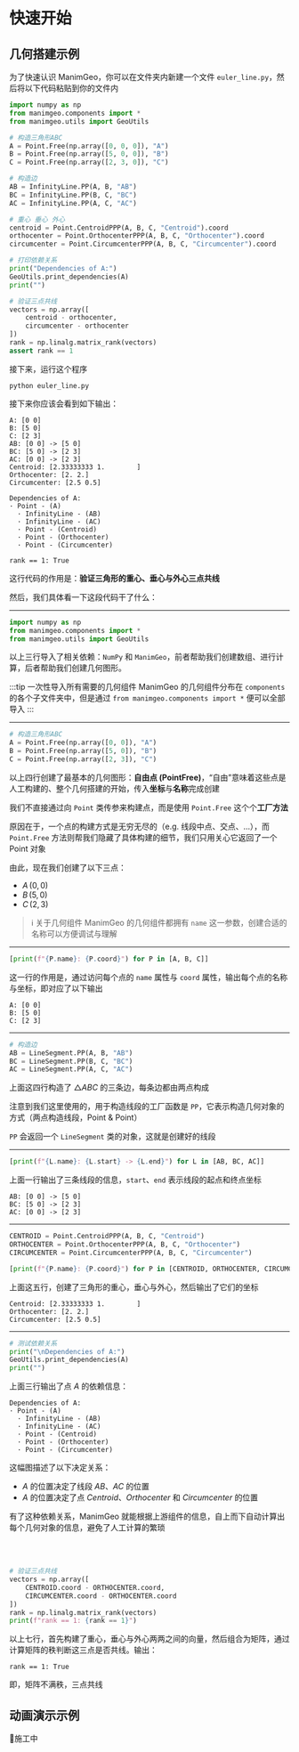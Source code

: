 # 快速开始

## 几何搭建示例

为了快速认识 ManimGeo，你可以在文件夹内新建一个文件 `euler_line.py`，然后将以下代码粘贴到你的文件内

```python title="euler_line.py"
import numpy as np
from manimgeo.components import *
from manimgeo.utils import GeoUtils

# 构造三角形ABC
A = Point.Free(np.array([0, 0, 0]), "A")
B = Point.Free(np.array([5, 0, 0]), "B")
C = Point.Free(np.array([2, 3, 0]), "C")

# 构造边
AB = InfinityLine.PP(A, B, "AB")
BC = InfinityLine.PP(B, C, "BC")
AC = InfinityLine.PP(A, C, "AC")

# 重心 垂心 外心
centroid = Point.CentroidPPP(A, B, C, "Centroid").coord
orthocenter = Point.OrthocenterPPP(A, B, C, "Orthocenter").coord
circumcenter = Point.CircumcenterPPP(A, B, C, "Circumcenter").coord

# 打印依赖关系
print("Dependencies of A:")
GeoUtils.print_dependencies(A)
print("")

# 验证三点共线
vectors = np.array([
    centroid - orthocenter,
    circumcenter - orthocenter
])
rank = np.linalg.matrix_rank(vectors)
assert rank == 1
```

接下来，运行这个程序

```shell
python euler_line.py
```

接下来你应该会看到如下输出：

```plaintext
A: [0 0]
B: [5 0]
C: [2 3]
AB: [0 0] -> [5 0]
BC: [5 0] -> [2 3]
AC: [0 0] -> [2 3]
Centroid: [2.33333333 1.        ]
Orthocenter: [2. 2.]
Circumcenter: [2.5 0.5]

Dependencies of A:
· Point - (A)
  · InfinityLine - (AB)
  · InfinityLine - (AC)
  · Point - (Centroid)
  · Point - (Orthocenter)
  · Point - (Circumcenter)

rank == 1: True
```

这行代码的作用是：**验证三角形的重心、垂心与外心三点共线**

然后，我们具体看一下这段代码干了什么：

---

```python title="导入相关依赖" {2,3}
import numpy as np
from manimgeo.components import *
from manimgeo.utils import GeoUtils
```

以上三行导入了相关依赖：`NumPy` 和 `ManimGeo`，前者帮助我们创建数组、进行计算，后者帮助我们创建几何图形。

:::tip 一次性导入所有需要的几何组件
ManimGeo 的几何组件分布在 `components` 的各个子文件夹中，但是通过 `from manimgeo.components import *` 便可以全部导入
:::

---

```python title="构造点" {2,3,4}
# 构造三角形ABC
A = Point.Free(np.array([0, 0]), "A")
B = Point.Free(np.array([5, 0]), "B")
C = Point.Free(np.array([2, 3]), "C")
```

以上四行创建了最基本的几何图形：**自由点 (PointFree)**，“自由”意味着这些点是人工构建的、整个几何搭建的开始，传入**坐标**与**名称**完成创建

我们不直接通过向 `Point` 类传参来构建点，而是使用 `Point.Free` 这个个**工厂方法**

原因在于，一个点的构建方式是无穷无尽的（e.g. 线段中点、交点、...），而 `Point.Free` 方法则帮我们隐藏了具体构建的细节，我们只用关心它返回了一个 Point 对象

由此，现在我们创建了以下三点：

- $A\,(0, 0)$
- $B\,(5, 0)$
- $C\,(2, 3)$

> ℹ 关于几何组件
> ManimGeo 的几何组件都拥有 `name` 这一参数，创建合适的名称可以方便调试与理解

---

```python title="输出点坐标" {1}
[print(f"{P.name}: {P.coord}") for P in [A, B, C]]
```

这一行的作用是，通过访问每个点的 `name` 属性与 `coord` 属性，输出每个点的名称与坐标，即对应了以下输出

```plaintext
A: [0 0]
B: [5 0]
C: [2 3]
```

---

```python title="构造边" {2,3,4}
# 构造边
AB = LineSegment.PP(A, B, "AB")
BC = LineSegment.PP(B, C, "BC")
AC = LineSegment.PP(A, C, "AC")
```

上面这四行构造了 $\triangle ABC$ 的三条边，每条边都由两点构成

注意到我们这里使用的，用于构造线段的工厂函数是 `PP`，它表示构造几何对象的方式（两点构造线段，Point & Point）

`PP` 会返回一个 `LineSegment` 类的对象，这就是创建好的线段

---

```python title="输出线段信息" {1}
[print(f"{L.name}: {L.start} -> {L.end}") for L in [AB, BC, AC]]
```

上面一行输出了三条线段的信息，`start`、`end` 表示线段的起点和终点坐标

```plaintext
AB: [0 0] -> [5 0]
BC: [5 0] -> [2 3]
AC: [0 0] -> [2 3]
```

---

```python title="重心，垂心与外心" {1,2,3,5}
CENTROID = Point.CentroidPPP(A, B, C, "Centroid")
ORTHOCENTER = Point.OrthocenterPPP(A, B, C, "Orthocenter")
CIRCUMCENTER = Point.CircumcenterPPP(A, B, C, "Circumcenter")

[print(f"{P.name}: {P.coord}") for P in [CENTROID, ORTHOCENTER, CIRCUMCENTER]]
```

上面这五行，创建了三角形的重心，垂心与外心，然后输出了它们的坐标

```plaintext
Centroid: [2.33333333 1.        ]
Orthocenter: [2. 2.]
Circumcenter: [2.5 0.5]
```

---

```python title="输出依赖关系" {3}
# 测试依赖关系
print("\nDependencies of A:")
GeoUtils.print_dependencies(A)
print("")
```

上面三行输出了点 $A$ 的依赖信息：

```
Dependencies of A:
· Point - (A)
  · InfinityLine - (AB)
  · InfinityLine - (AC)
  · Point - (Centroid)
  · Point - (Orthocenter)
  · Point - (Circumcenter)
```

这幅图描述了以下决定关系：

- $A$ 的位置决定了线段 $AB$、$AC$ 的位置
- $A$ 的位置决定了点 $Centroid$、$Orthocenter$ 和 $Circumcenter$ 的位置

有了这种依赖关系，ManimGeo 就能根据上游组件的信息，自上而下自动计算出每个几何对象的信息，避免了人工计算的繁琐

<br />
<br />

```python title="三点共线验证" {2,3,4,5,6,7}
# 验证三点共线
vectors = np.array([
    CENTROID.coord - ORTHOCENTER.coord,
    CIRCUMCENTER.coord - ORTHOCENTER.coord
])
rank = np.linalg.matrix_rank(vectors)
print(f"rank == 1: {rank == 1}")
```

以上七行，首先构建了重心，垂心与外心两两之间的向量，然后组合为矩阵，通过计算矩阵的秩判断这三点是否共线。输出：

```plaintext
rank == 1: True
```

即，矩阵不满秩，三点共线

## 动画演示示例

🚧施工中